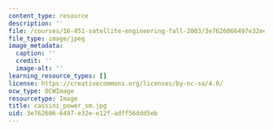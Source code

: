 ```yaml
---
content_type: resource
description: ''
file: /courses/16-851-satellite-engineering-fall-2003/3e7626066497e32ee12fadff56ddd5eb_cassini_power_sm.jpg
file_type: image/jpeg
image_metadata:
  caption: ''
  credit: ''
  image-alt: ''
learning_resource_types: []
license: https://creativecommons.org/licenses/by-nc-sa/4.0/
ocw_type: OCWImage
resourcetype: Image
title: cassini_power_sm.jpg
uid: 3e762606-6497-e32e-e12f-adff56ddd5eb
---
```

